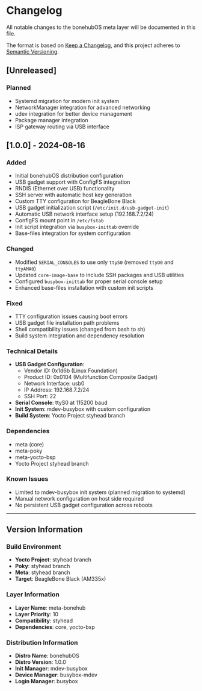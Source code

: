 # Changelog

All notable changes to the bonehubOS meta layer will be documented in this file.

The format is based on [Keep a Changelog](https://keepachangelog.com/en/1.0.0/),
and this project adheres to [Semantic Versioning](https://semver.org/spec/v2.0.0.html).

## [Unreleased]

### Planned
- Systemd migration for modern init system
- NetworkManager integration for advanced networking
- udev integration for better device management
- Package manager integration
- ISP gateway routing via USB interface

## [1.0.0] - 2024-08-16

### Added
- Initial bonehubOS distribution configuration
- USB gadget support with ConfigFS integration
- RNDIS (Ethernet over USB) functionality
- SSH server with automatic host key generation
- Custom TTY configuration for BeagleBone Black
- USB gadget initialization script (`/etc/init.d/usb-gadget-init`)
- Automatic USB network interface setup (192.168.7.2/24)
- ConfigFS mount point in `/etc/fstab`
- Init script integration via `busybox-inittab` override
- Base-files integration for system configuration

### Changed
- Modified `SERIAL_CONSOLES` to use only `ttyS0` (removed `ttyO0` and `ttyAMA0`)
- Updated `core-image-base` to include SSH packages and USB utilities
- Configured `busybox-inittab` for proper serial console setup
- Enhanced base-files installation with custom init scripts

### Fixed
- TTY configuration issues causing boot errors
- USB gadget file installation path problems
- Shell compatibility issues (changed from bash to sh)
- Build system integration and dependency resolution

### Technical Details
- **USB Gadget Configuration**:
  - Vendor ID: 0x1d6b (Linux Foundation)
  - Product ID: 0x0104 (Multifunction Composite Gadget)
  - Network Interface: usb0
  - IP Address: 192.168.7.2/24
  - SSH Port: 22
- **Serial Console**: ttyS0 at 115200 baud
- **Init System**: mdev-busybox with custom configuration
- **Build System**: Yocto Project styhead branch

### Dependencies
- meta (core)
- meta-poky
- meta-yocto-bsp
- Yocto Project styhead branch

### Known Issues
- Limited to mdev-busybox init system (planned migration to systemd)
- Manual network configuration on host side required
- No persistent USB gadget configuration across reboots

---

## Version Information

### Build Environment
- **Yocto Project**: styhead branch
- **Poky**: styhead branch
- **Meta**: styhead branch
- **Target**: BeagleBone Black (AM335x)

### Layer Information
- **Layer Name**: meta-bonehub
- **Layer Priority**: 10
- **Compatibility**: styhead
- **Dependencies**: core, yocto-bsp

### Distribution Information
- **Distro Name**: bonehubOS
- **Distro Version**: 1.0.0
- **Init Manager**: mdev-busybox
- **Device Manager**: busybox-mdev
- **Login Manager**: busybox
